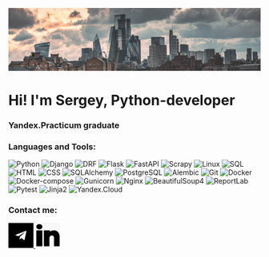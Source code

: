 ![Header](https://github.com/iPatrushevSergey/iPatrushevSergey/blob/main/The-Gherkin.jpg)

# Hi! I'm Sergey, Python-developer
### Yandex.Practicum graduate

### Languages and Tools:
![Python](https://img.shields.io/badge/-Python-090909)
![Django](https://img.shields.io/badge/-Django-090909)
![DRF](https://img.shields.io/badge/-DRF-090909)
![Flask](https://img.shields.io/badge/-Flask-090909)
![FastAPI](https://img.shields.io/badge/-FastAPI-090909)
![Scrapy](https://img.shields.io/badge/-Scrapy-090909)
![Linux](https://img.shields.io/badge/-Linux-090909)
![SQL](https://img.shields.io/badge/-SQL-090909)
![HTML](https://img.shields.io/badge/-HTML-090909)
![CSS](https://img.shields.io/badge/-CSS-090909)
![SQLAlchemy](https://img.shields.io/badge/-SQLAlchemy-090909)
![PostgreSQL](https://img.shields.io/badge/-PostgreSQL-090909)
![Alembic](https://img.shields.io/badge/-Alembic-090909)
![Git](https://img.shields.io/badge/-Git-090909)
![Docker](https://img.shields.io/badge/-Docker-090909)
![Docker-compose](https://img.shields.io/badge/-Docker_compose-090909)
![Gunicorn](https://img.shields.io/badge/-Gunicorn-090909)
![Nginx](https://img.shields.io/badge/-Nginx-090909)
![BeautifulSoup4](https://img.shields.io/badge/-BeautifulSoup4-090909)
![ReportLab](https://img.shields.io/badge/-ReportLab-090909)
![Pytest](https://img.shields.io/badge/-Pytest-090909)
![Jinja2](https://img.shields.io/badge/-Jinja2-090909)
![Yandex.Cloud](https://img.shields.io/badge/-Yandex.Cloud-090909)

### Contact me:
<div class="border">
    <a href="https://t.me/Sergey_Patrushev">
        <img src="https://github.com/iPatrushevSergey/iPatrushevSergey/blob/main/telegram.jpg" width="50" height="50" />
    </a>
    <a href="https://www.linkedin.com/in/isergeypatrushev/">
        <img src="https://github.com/iPatrushevSergey/iPatrushevSergey/blob/main/in.png" width="50" height="50" />
    </a>
</div>
